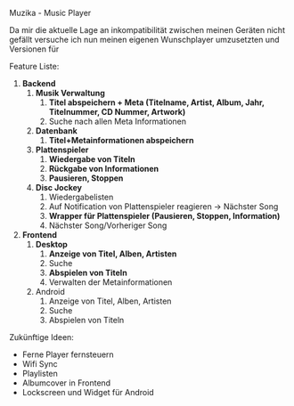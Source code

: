 Muzika - Music Player

Da mir die aktuelle Lage an inkompatibilität zwischen meinen Geräten nicht
gefällt versuche ich nun meinen eigenen Wunschplayer umzusetzten und Versionen für  

Feature Liste:

1. **Backend**
    1. **Musik Verwaltung**
        1. **Titel abspeichern + Meta (Titelname, Artist, Album, Jahr, Titelnummer, CD Nummer, Artwork)**
        2. Suche nach allen Meta Informationen
    2. **Datenbank**
        1. **Titel+Metainformationen abspeichern**
    3. **Plattenspieler**
        1. **Wiedergabe von Titeln**
        2. **Rückgabe von Informationen**
        3. **Pausieren, Stoppen**
    4. **Disc Jockey**
        1. Wiedergabelisten
        2. Auf Notification von Plattenspieler reagieren -> Nächster Song
        3. **Wrapper für Plattenspieler (Pausieren, Stoppen, Information)**
        4. Nächster Song/Vorheriger Song
2. **Frontend**
    1. **Desktop**
        1. **Anzeige von Titel, Alben, Artisten**
        2. Suche
        3. **Abspielen von Titeln**
        4. Verwalten der Metainformationen
    2. Android
        1. Anzeige von Titel, Alben, Artisten
        2. Suche
        3. Abspielen von Titeln

Zukünftige Ideen:
* Ferne Player fernsteuern
* Wifi Sync
* Playlisten
* Albumcover in Frontend
* Lockscreen und Widget für Android
